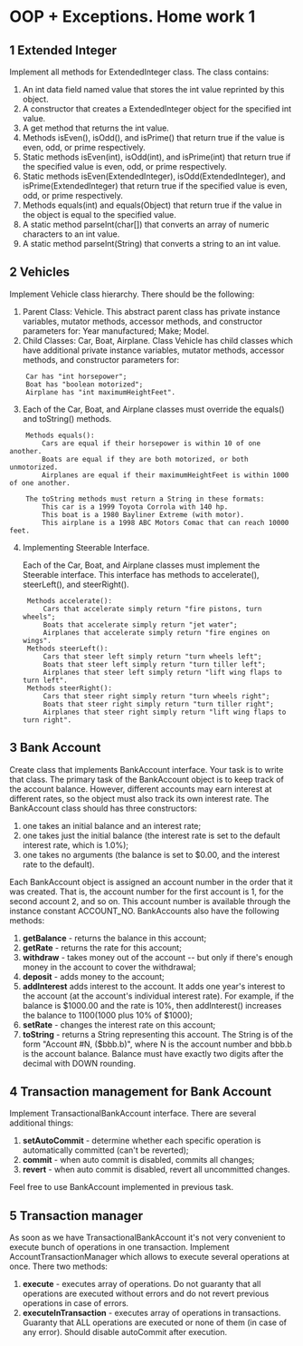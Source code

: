 OOP + Exceptions. Home work 1 
=============================

1 Extended Integer 
------------------
Implement all methods for ExtendedInteger class. The class contains:

1. An int data field named value that stores the int value reprinted by this object. 
2. A constructor that creates a ExtendedInteger object for the specified int value. 
3. A get method that returns the int value. 
4. Methods isEven(), isOdd(), and isPrime() that return true if the value is even, odd, or prime respectively. 
5. Static methods isEven(int), isOdd(int), and isPrime(int) that return true if the specified value is even, odd, or prime respectively. 
6. Static methods isEven(ExtendedInteger), isOdd(ExtendedInteger), and isPrime(ExtendedInteger) that return true if the specified value is even, odd, or prime respectively. 
7. Methods equals(int) and equals(Object) that return true if the value in the object is equal to the specified value. 
8. A static method parseInt(char\[\]) that converts an array of numeric characters to an int value. 
9. A static method parseInt(String) that converts a string to an int value.

2 Vehicles 
----------
Implement Vehicle class hierarchy. There should be the following: 

1. Parent Class: Vehicle. 
This abstract parent class has private instance variables, mutator methods, accessor methods, and constructor parameters for: Year manufactured; Make; Model.
2. Child Classes: Car, Boat, Airplane. 
Class Vehicle has child classes which have additional private instance variables, mutator methods, accessor methods, and constructor parameters for:
```
    Car has "int horsepower"; 
    Boat has "boolean motorized"; 
    Airplane has "int maximumHeightFeet".
```
3. Each of the Car, Boat, and Airplane classes must override the equals() and toString() methods.
```
    Methods equals(): 
        Cars are equal if their horsepower is within 10 of one another. 
        Boats are equal if they are both motorized, or both unmotorized. 
        Airplanes are equal if their maximumHeightFeet is within 1000 of one another.
         
    The toString methods must return a String in these formats: 
        This car is a 1999 Toyota Corrola with 140 hp. 
        This boat is a 1980 Bayliner Extreme (with motor). 
        This airplane is a 1998 ABC Motors Comac that can reach 10000 feet.
```
4. Implementing Steerable Interface. 

    Each of the Car, Boat, and Airplane classes must implement the Steerable interface. 
    This interface has methods to accelerate(), steerLeft(), and steerRight().
   
        Methods accelerate():
            Cars that accelerate simply return "fire pistons, turn wheels"; 
            Boats that accelerate simply return "jet water";
            Airplanes that accelerate simply return "fire engines on wings".
        Methods steerLeft():
            Cars that steer left simply return "turn wheels left";
            Boats that steer left simply return "turn tiller left"; 
            Airplanes that steer left simply return "lift wing flaps to turn left".
        Methods steerRight():
            Cars that steer right simply return "turn wheels right"; 
            Boats that steer right simply return "turn tiller right"; 
            Airplanes that steer right simply return "lift wing flaps to turn right".

3 Bank Account
--------------
Create class that implements BankAccount interface. Your task is to write that class.
The primary task of the BankAccount object is to keep track of the account balance. 
However, different accounts may earn interest at different rates, so the object must also track its own interest rate.
The BankAccount class should has three constructors:

1. one takes an initial balance and an interest rate;
2. one takes just the initial balance (the interest rate is set to the default interest rate, which is 1.0%); 
3. one takes no arguments (the balance is set to $0.00, and the interest rate to the default).

Each BankAccount object is assigned an account number in the order that it was created. 
That is, the account number for the first account is 1, for the second account 2, and so on. 
This account number is available through the instance constant ACCOUNT_NO.
BankAccounts also have the following methods:

1. **getBalance** - returns the balance in this account;
2. **getRate** - returns the rate for this account;
3. **withdraw** - takes money out of the account -- but only if there's enough money in the account to cover the withdrawal; 
4. **deposit** - adds money to the account;
5. **addInterest** adds interest to the account. It adds one year's interest to the account (at the account's individual interest rate). For example, if the balance is $1000.00 and the rate is 10%, then addInterest() increases the balance to $1100 ($1000 plus 10% of $1000); 
6. **setRate** - changes the interest rate on this account;
7. **toString** - returns a String representing this account. The String is of the form "Account #N, ($bbb.b)", where N is the account number and bbb.b is the account balance. Balance must have exactly two digits after the decimal with DOWN rounding.

4 Transaction management for Bank Account
-----------------------------------------
Implement TransactionalBankAccount interface. There are several additional things:

1. **setAutoCommit** - determine whether each specific operation is automatically committed (can't be reverted);
2. **commit** - when auto commit is disabled, commits all changes;
3. **revert** - when auto commit is disabled, revert all uncommitted changes.

Feel free to use BankAccount implemented in previous task.

5 Transaction manager
---------------------

As soon as we have TransactionalBankAccount it's not very convenient to execute bunch of operations in one transaction. 
Implement AccountTransactionManager which allows to execute several operations at once.
There two methods:
 
1. **execute** - executes array of operations. Do not guaranty that all operations are executed without errors and do not revert previous operations in case of errors.
2. **executeInTransaction** - executes array of operations in transactions. Guaranty that ALL operations are executed or none of them (in case of any error). Should disable autoCommit after execution.
